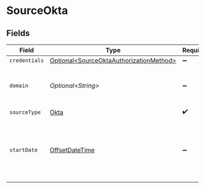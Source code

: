 # SourceOkta


## Fields

| Field                                                                                                                              | Type                                                                                                                               | Required                                                                                                                           | Description                                                                                                                        | Example                                                                                                                            |
| ---------------------------------------------------------------------------------------------------------------------------------- | ---------------------------------------------------------------------------------------------------------------------------------- | ---------------------------------------------------------------------------------------------------------------------------------- | ---------------------------------------------------------------------------------------------------------------------------------- | ---------------------------------------------------------------------------------------------------------------------------------- |
| `credentials`                                                                                                                      | [Optional\<SourceOktaAuthorizationMethod>](../../models/shared/SourceOktaAuthorizationMethod.md)                                   | :heavy_minus_sign:                                                                                                                 | N/A                                                                                                                                |                                                                                                                                    |
| `domain`                                                                                                                           | *Optional\<String>*                                                                                                                | :heavy_minus_sign:                                                                                                                 | The Okta domain. See the <a href="https://docs.airbyte.com/integrations/sources/okta">docs</a> for instructions on how to find it. |                                                                                                                                    |
| `sourceType`                                                                                                                       | [Okta](../../models/shared/Okta.md)                                                                                                | :heavy_check_mark:                                                                                                                 | N/A                                                                                                                                |                                                                                                                                    |
| `startDate`                                                                                                                        | [OffsetDateTime](https://docs.oracle.com/javase/8/docs/api/java/time/OffsetDateTime.html)                                          | :heavy_minus_sign:                                                                                                                 | UTC date and time in the format YYYY-MM-DDTHH:MM:SSZ. Any data before this date will not be replicated.                            | 2022-07-22T00:00:00Z                                                                                                               |